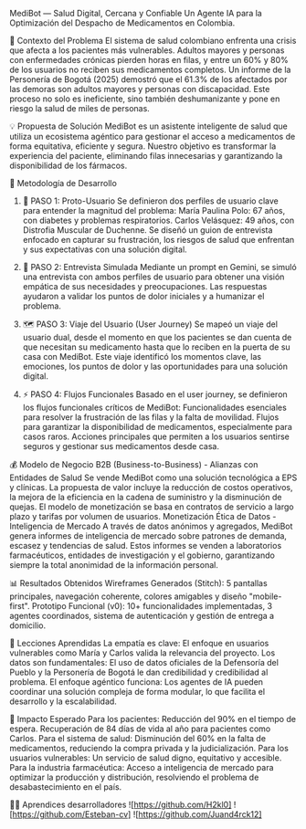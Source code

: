 MediBot — Salud Digital, Cercana y Confiable
Un Agente IA para la Optimización del Despacho de Medicamentos en Colombia.

📌 Contexto del Problema
El sistema de salud colombiano enfrenta una crisis que afecta a los pacientes más vulnerables. Adultos mayores y personas con enfermedades crónicas pierden horas en filas, y entre un 60% y 80% de los usuarios no reciben sus medicamentos completos. Un informe de la Personería de Bogotá (2025) demostró que el 61.3% de los afectados por las demoras son adultos mayores y personas con discapacidad. Este proceso no solo es ineficiente, sino también deshumanizante y pone en riesgo la salud de miles de personas.

💡 Propuesta de Solución
MediBot es un asistente inteligente de salud que utiliza un ecosistema agéntico para gestionar el acceso a medicamentos de forma equitativa, eficiente y segura. Nuestro objetivo es transformar la experiencia del paciente, eliminando filas innecesarias y garantizando la disponibilidad de los fármacos.

🤝 Metodología de Desarrollo
1. 📝 PASO 1: Proto-Usuario
Se definieron dos perfiles de usuario clave para entender la magnitud del problema:
María Paulina Polo: 67 años, con diabetes y problemas respiratorios.
Carlos Velásquez: 49 años, con Distrofia Muscular de Duchenne.
Se diseñó un guion de entrevista enfocado en capturar su frustración, los riesgos de salud que enfrentan y sus expectativas con una solución digital.

2. 🎤 PASO 2: Entrevista Simulada
Mediante un prompt en Gemini, se simuló una entrevista con ambos perfiles de usuario para obtener una visión empática de sus necesidades y preocupaciones. Las respuestas ayudaron a validar los puntos de dolor iniciales y a humanizar el problema.

3. 🗺️ PASO 3: Viaje del Usuario (User Journey)
Se mapeó un viaje del usuario dual, desde el momento en que los pacientes se dan cuenta de que necesitan su medicamento hasta que lo reciben en la puerta de su casa con MediBot. Este viaje identificó los momentos clave, las emociones, los puntos de dolor y las oportunidades para una solución digital.

4. ⚡ PASO 4: Flujos Funcionales
Basado en el user journey, se definieron los flujos funcionales críticos de MediBot:
Funcionalidades esenciales para resolver la frustración de las filas y la falta de movilidad.
Flujos para garantizar la disponibilidad de medicamentos, especialmente para casos raros.
Acciones principales que permiten a los usuarios sentirse seguros y gestionar sus medicamentos desde casa.

💰 Modelo de Negocio
B2B (Business-to-Business) - Alianzas con Entidades de Salud
Se vende MediBot como una solución tecnológica a EPS y clínicas. La propuesta de valor incluye la reducción de costos operativos, la mejora de la eficiencia en la cadena de suministro y la disminución de quejas. El modelo de monetización se basa en contratos de servicio a largo plazo y tarifas por volumen de usuarios.
Monetización Ética de Datos - Inteligencia de Mercado
A través de datos anónimos y agregados, MediBot genera informes de inteligencia de mercado sobre patrones de demanda, escasez y tendencias de salud. Estos informes se venden a laboratorios farmacéuticos, entidades de investigación y el gobierno, garantizando siempre la total anonimidad de la información personal.

📊 Resultados Obtenidos
Wireframes Generados (Stitch): 5 pantallas principales, navegación coherente, colores amigables y diseño "mobile-first".
Prototipo Funcional (v0): 10+ funcionalidades implementadas, 3 agentes coordinados, sistema de autenticación y gestión de entrega a domicilio.

🎯 Lecciones Aprendidas
La empatía es clave: El enfoque en usuarios vulnerables como María y Carlos valida la relevancia del proyecto.
Los datos son fundamentales: El uso de datos oficiales de la Defensoría del Pueblo y la Personería de Bogotá le dan credibilidad y credibilidad al problema.
El enfoque agéntico funciona: Los agentes de IA pueden coordinar una solución compleja de forma modular, lo que facilita el desarrollo y la escalabilidad.

🌟 Impacto Esperado
Para los pacientes: Reducción del 90% en el tiempo de espera. Recuperación de 84 días de vida al año para pacientes como Carlos.
Para el sistema de salud: Disminución del 60% en la falta de medicamentos, reduciendo la compra privada y la judicialización.
Para los usuarios vulnerables: Un servicio de salud digno, equitativo y accesible.
Para la industria farmacéutica: Acceso a inteligencia de mercado para optimizar la producción y distribución, resolviendo el problema de desabastecimiento en el país.

👩‍💻 Aprendices desarrolladores
![https://github.com/H2kl0]
![https://github.com/Esteban-cv]
![https://github.com/Juand4rck12]